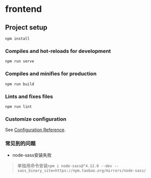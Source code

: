 # frontend

## Project setup
```
npm install
```

### Compiles and hot-reloads for development
```
npm run serve
```

### Compiles and minifies for production
```
npm run build
```

### Lints and fixes files
```
npm run lint
```

### Customize configuration
See [Configuration Reference](https://cli.vuejs.org/config/).

### 常见到的问题

+ node-sass安装失败
 > 单独用命令安装`npm i node-sass@^4.12.0 --dev --sass_binary_site=https://npm.taobao.org/mirrors/node-sass/`
